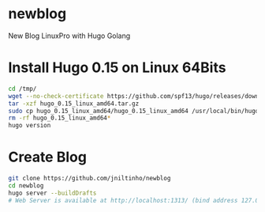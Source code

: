 # newblog
New Blog LinuxPro with Hugo Golang



# Install Hugo 0.15 on Linux 64Bits

```bash
cd /tmp/
wget --no-check-certificate https://github.com/spf13/hugo/releases/download/v0.15/hugo_0.15_linux_amd64.tar.gz
tar -xzf hugo_0.15_linux_amd64.tar.gz
sudo cp hugo_0.15_linux_amd64/hugo_0.15_linux_amd64 /usr/local/bin/hugo
rm -rf hugo_0.15_linux_amd64*
hugo version
```


# Create Blog

```bash
git clone https://github.com/jniltinho/newblog
cd newblog
hugo server --buildDrafts
# Web Server is available at http://localhost:1313/ (bind address 127.0.0.1)
```